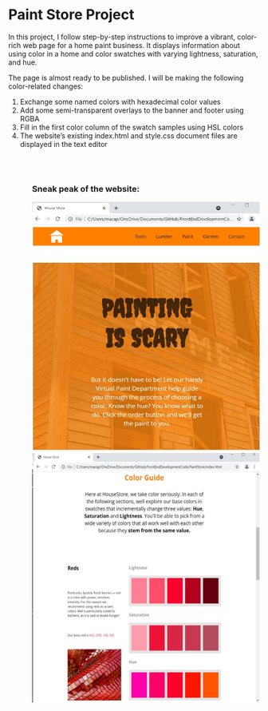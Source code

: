 <h1>Paint Store Project</h1>

<p>
  
In this project, I follow step-by-step instructions to improve a vibrant, color-rich web page for a home paint business. It displays information about using color in a home and color swatches with varying lightness, saturation, and hue.

The page is almost ready to be published. I will be making the following color-related changes:

  <ol>
    <li>Exchange some named colors with hexadecimal color values</li>
    <li>Add some semi-transparent overlays to the banner and footer using RGBA</li>
    <li>Fill in the first color column of the swatch samples using HSL colors</li>
    <li>The website’s existing index.html and style.css document files are displayed in the text editor</li>
 <ol>
</p>
<br>
<br>
<h3>Sneak peak of the website: </h3>
  <img src="PaintStoreImage.JPG" alt="" height="500px" width="500px">
    <img src="PaintStoreImageTwo.JPG" alt="" height="500px" width="500px">
